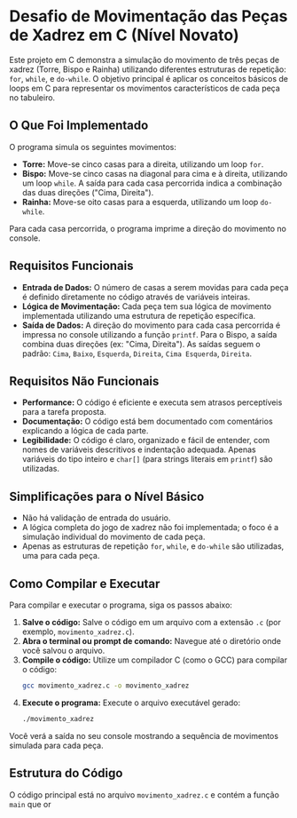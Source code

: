 # Desafio de Movimentação das Peças de Xadrez em C (Nível Novato)

Este projeto em C demonstra a simulação do movimento de três peças de xadrez (Torre, Bispo e Rainha) utilizando diferentes estruturas de repetição: `for`, `while`, e `do-while`. O objetivo principal é aplicar os conceitos básicos de loops em C para representar os movimentos característicos de cada peça no tabuleiro.

## O Que Foi Implementado

O programa simula os seguintes movimentos:

* **Torre:** Move-se cinco casas para a direita, utilizando um loop `for`.
* **Bispo:** Move-se cinco casas na diagonal para cima e à direita, utilizando um loop `while`. A saída para cada casa percorrida indica a combinação das duas direções ("Cima, Direita").
* **Rainha:** Move-se oito casas para a esquerda, utilizando um loop `do-while`.

Para cada casa percorrida, o programa imprime a direção do movimento no console.

## Requisitos Funcionais

* **Entrada de Dados:** O número de casas a serem movidas para cada peça é definido diretamente no código através de variáveis inteiras.
* **Lógica de Movimentação:** Cada peça tem sua lógica de movimento implementada utilizando uma estrutura de repetição específica.
* **Saída de Dados:** A direção do movimento para cada casa percorrida é impressa no console utilizando a função `printf`. Para o Bispo, a saída combina duas direções (ex: "Cima, Direita"). As saídas seguem o padrão: `Cima`, `Baixo`, `Esquerda`, `Direita`, `Cima Esquerda`, `Direita`.

## Requisitos Não Funcionais

* **Performance:** O código é eficiente e executa sem atrasos perceptíveis para a tarefa proposta.
* **Documentação:** O código está bem documentado com comentários explicando a lógica de cada parte.
* **Legibilidade:** O código é claro, organizado e fácil de entender, com nomes de variáveis descritivos e indentação adequada. Apenas variáveis do tipo inteiro e `char[]` (para strings literais em `printf`) são utilizadas.

## Simplificações para o Nível Básico

* Não há validação de entrada do usuário.
* A lógica completa do jogo de xadrez não foi implementada; o foco é a simulação individual do movimento de cada peça.
* Apenas as estruturas de repetição `for`, `while`, e `do-while` são utilizadas, uma para cada peça.

## Como Compilar e Executar

Para compilar e executar o programa, siga os passos abaixo:

1.  **Salve o código:** Salve o código em um arquivo com a extensão `.c` (por exemplo, `movimento_xadrez.c`).
2.  **Abra o terminal ou prompt de comando:** Navegue até o diretório onde você salvou o arquivo.
3.  **Compile o código:** Utilize um compilador C (como o GCC) para compilar o código:
    ```bash
    gcc movimento_xadrez.c -o movimento_xadrez
    ```
4.  **Execute o programa:** Execute o arquivo executável gerado:
    ```bash
    ./movimento_xadrez
    ```

Você verá a saída no seu console mostrando a sequência de movimentos simulada para cada peça.

## Estrutura do Código

O código principal está no arquivo `movimento_xadrez.c` e contém a função `main` que or
